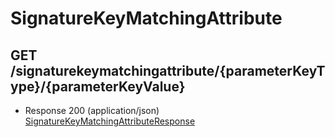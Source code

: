# SignatureKeyMatchingAttribute


## GET /signaturekeymatchingattribute/{parameterKeyType}/{parameterKeyValue}
- Response 200 (application/json)
[SignatureKeyMatchingAttributeResponse](SignatureKeyMatchingAttributeResponse.md)
